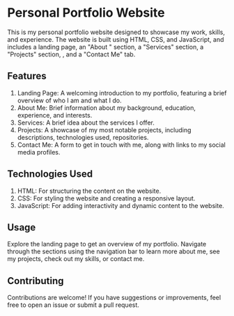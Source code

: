 # Personal Portfolio Website
This is my personal portfolio website designed to showcase my work, skills, and experience. The website is built using HTML, CSS, and JavaScript, and includes a landing page, an "About " section, a "Services" section, a "Projects" section, , and a "Contact Me" tab.

## Features
1. Landing Page: A welcoming introduction to my portfolio, featuring a brief overview of who I am and what I do.
2. About Me: Brief information about my background, education, experience, and interests.
3. Services: A brief idea about the services I offer.
4. Projects: A showcase of my most notable projects, including descriptions, technologies used, repositories.
5. Contact Me: A form to get in touch with me, along with links to my social media profiles.

## Technologies Used
1. HTML: For structuring the content on the website.
2. CSS: For styling the website and creating a responsive layout.
3. JavaScript: For adding interactivity and dynamic content to the website.

## Usage
Explore the landing page to get an overview of my portfolio.
Navigate through the sections using the navigation bar to learn more about me, see my projects, check out my skills, or contact me.

## Contributing
Contributions are welcome! If you have suggestions or improvements, feel free to open an issue or submit a pull request.
